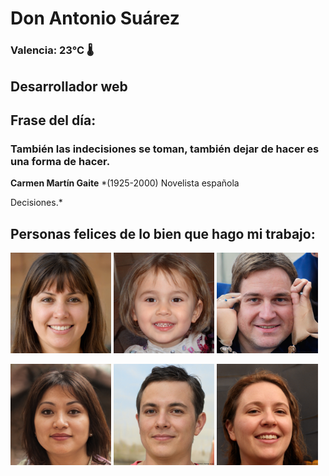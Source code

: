 # Don Antonio Suárez
### Valencia:  23°C 🌡️
## Desarrollador web
## Frase del día:
<!-- START QUOTE -->
### También las indecisiones se toman, también dejar de hacer es una forma de hacer.
**Carmen Martín Gaite** *(1925-2000) Novelista española


Decisiones.*
<!-- END QUOTE -->






## Personas felices de lo bien que hago mi trabajo:

<p float="left">
  <img src="src/image_0.png" width="32%" />
  <img src="src/image_1.png" width="32%" /> 
  <img src="src/image_2.png" width="32%" />
</p>
<p float="left">
  <img src="src/image_3.png" width="32%" />
  <img src="src/image_4.png" width="32%" /> 
  <img src="src/image_5.png" width="32%" />
</p>
